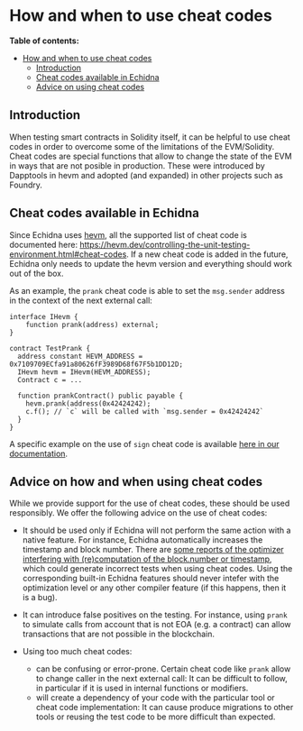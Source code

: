 # How and when to use cheat codes

**Table of contents:**

- [How and when to use cheat codes](#how-and-when-to-use-cheat-codes)
  - [Introduction](#introduction)
  - [Cheat codes available in Echidna](#cheat-codes-available-in-echidna)
  - [Advice on using cheat codes](#advice-on-using-cheat-codes)

## Introduction

When testing smart contracts in Solidity itself, it can be helpful to use cheat codes in order to overcome some of the limitations of the EVM/Solidity.
Cheat codes are special functions that allow to change the state of the EVM in ways that are not posible in production. These were introduced by Dapptools in hevm and adopted (and expanded) in other projects such as Foundry.

## Cheat codes available in Echidna

Since Echidna uses [hevm](https://github.com/ethereum/hevm), all the supported list of cheat code is documented here: https://hevm.dev/controlling-the-unit-testing-environment.html#cheat-codes. 
If a new cheat code is added in the future, Echidna only needs to update the hevm version and everything should work out of the box.   

As an example, the `prank` cheat code is able to set the `msg.sender` address in the context of the next external call:

```solidity
interface IHevm {
    function prank(address) external;
}

contract TestPrank {
  address constant HEVM_ADDRESS = 0x7109709ECfa91a80626fF3989D68f67F5b1DD12D;
  IHevm hevm = IHevm(HEVM_ADDRESS);
  Contract c = ...
  
  function prankContract() public payable {
    hevm.prank(address(0x42424242);
    c.f(); // `c` will be called with `msg.sender = 0x42424242`
  }
}
```

A specific example on the use of `sign` cheat code is available [here in our documentation](hevm-cheats-to-test-permit.md).

## Advice on how and when using cheat codes

While we provide support for the use of cheat codes, these should be used responsibly. We offer the following advice on the use of cheat codes:

* It should be used only if Echidna will not perform the same action with a native feature. For instance, Echidna automatically increases the timestamp and block number. There are [some reports of the optimizer interfering with (re)computation of the block.number or timestamp](https://github.com/ethereum/solidity/issues/12963#issuecomment-1110162425), which could generate incorrect tests when using cheat codes.
Using the corresponding built-in Echidna features should never intefer with the optimization level or any other compiler feature (if this happens, then it is a bug).

* It can introduce false positives on the testing. For instance, using `prank` to simulate calls from account that is not EOA (e.g. a contract) can allow transactions that are not possible in the blockchain. 

* Using too much cheat codes:
    * can be confusing or error-prone. Certain cheat code like `prank` allow to change caller in the next external call: It can be difficult to follow, in particular if it is used in internal functions or modifiers.  
    * will create a dependency of your code with the particular tool or cheat code implementation: It can cause produce migrations to other tools or reusing the test code to be more difficult than expected. 
